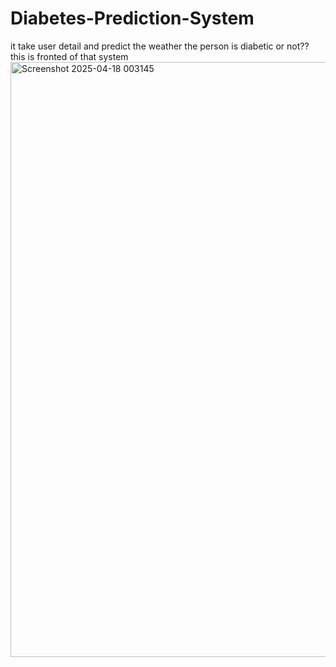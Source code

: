# Diabetes-Prediction-System
it take user detail and predict the weather the person is diabetic or not?? 
this is fronted of that system 
<img width="952" alt="Screenshot 2025-04-18 003145" src="https://github.com/user-attachments/assets/8bceee2f-5b2f-422b-9b84-a5b6de3d573b" />

